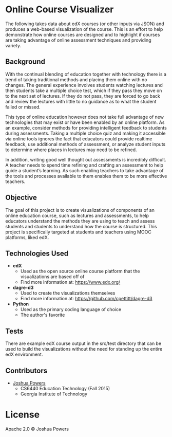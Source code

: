 # Online Course Visualizer
The following takes data about edX courses (or other inputs via JSON) and produces a web-based
visualization of the course. This is an effort to help demonstrate how online courses are designed
and to highlight if courses are taking advantage of online assessment techniques and providing
variety.

## Background
With the continual blending of education together with technology there is a trend of taking traditional methods and placing them online with no changes. The general experience involves students watching lectures and then students take a multiple choice test, which if they pass they move on to the next set of lectures. If they do not pass, they are forced to go back and review the lectures with little to no guidance as to what the student failed or missed.

This type of online education however does not take full advantage of new technologies that may exist or have been enabled by an online platform. As an example, consider methods for providing intelligent feedback to students during assessments. Taking a multiple choice quiz and making it accessible via online tools ignores the fact that educators could provide realtime feedback, use additional methods of assessment, or analyze student inputs to determine where places in lectures may need to be refined.

In addition, writing good well thought out assessments is incredibly difficult. A teacher needs to spend time refining and crafting an assessment to help guide a student’s learning. As such enabling teachers to take advantage of the tools and processes available to them enables them to be more effective teachers.

## Objective
The goal of this project is to create visualizations of components of an online education course, such as lectures and assessments, to help educators understand the methods they are using to teach and assess students and students to understand how the course is structured. This project is specifically targeted at students and teachers using MOOC platforms, liked edX.

## Technologies Used
* **edX**
  * Used as the open source online course platform that the visualizations are based off of
  * Find more information at: https://www.edx.org/
* **dagre-d3**
  * Used to create the visualizations themselves
  * Find more information at: https://github.com/cpettitt/dagre-d3
* **Python**
  * Used as the primary coding language of choice
  * The author's favorite

## Tests
There are example edX course output in the src/test directory that can be used to build the
visualizations without the need for standing up the entire edX environment.

## Contributors
* [Joshua Powers](http://powersj.github.io/)
  * CS6440 Education Technology (Fall 2015)
  * Georgia Institute of Technology

# License
Apache 2.0 &copy; Joshua Powers
